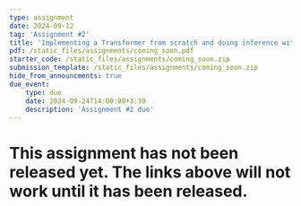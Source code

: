 ```yaml
---
type: assignment
date: 2024-09-12
tag: 'Assignment #2'
title: 'Implementing a Transformer from scratch and doing inference with the HuggingFace API'
pdf: /static_files/assignments/coming_soon.pdf
starter_code: /static_files/assignments/coming_soon.zip
submission_template: /static_files/assignments/coming_soon.zip
hide_from_announcments: true
due_event: 
    type: due
    date: 2024-09-24T14:00:00+3:30
    description: 'Assignment #2 due'
---
```


# This assignment has not been released yet. The links above will not work until it has been released.
